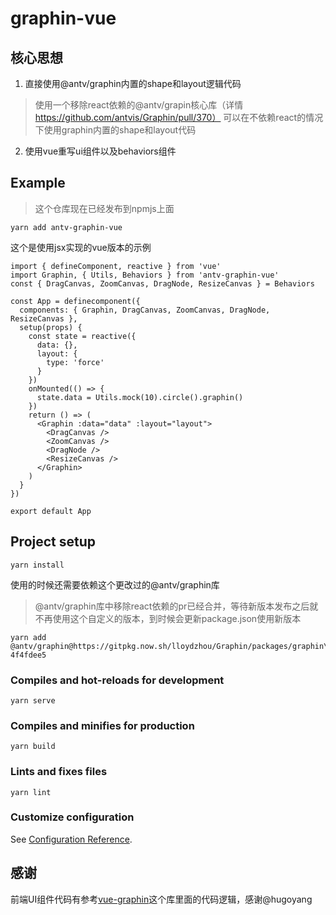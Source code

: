 # graphin-vue

## 核心思想
1. 直接使用@antv/graphin内置的shape和layout逻辑代码
> 使用一个移除react依赖的@antv/grapin核心库（详情 https://github.com/antvis/Graphin/pull/370）
> 可以在不依赖react的情况下使用graphin内置的shape和layout代码

2. 使用vue重写ui组件以及behaviors组件

## Example

> 这个仓库现在已经发布到npmjs上面
```
yarn add antv-graphin-vue
```
这个是使用jsx实现的vue版本的示例
```
import { defineComponent, reactive } from 'vue'
import Graphin, { Utils, Behaviors } from 'antv-graphin-vue'
const { DragCanvas, ZoomCanvas, DragNode, ResizeCanvas } = Behaviors

const App = definecomponent({
  components: { Graphin, DragCanvas, ZoomCanvas, DragNode, ResizeCanvas },
  setup(props) {
    const state = reactive({
      data: {},
      layout: {
        type: 'force'
      }
    })
    onMounted(() => {
      state.data = Utils.mock(10).circle().graphin()
    })
    return () => (
      <Graphin :data="data" :layout="layout">
        <DragCanvas />
        <ZoomCanvas />
        <DragNode />
        <ResizeCanvas />
      </Graphin>
    )
  }
})

export default App

```


## Project setup
```
yarn install
```

使用的时候还需要依赖这个更改过的@antv/graphin库
> @antv/graphin库中移除react依赖的pr已经合并，等待新版本发布之后就不再使用这个自定义的版本，到时候会更新package.json使用新版本
```
yarn add @antv/graphin@https://gitpkg.now.sh/lloydzhou/Graphin/packages/graphin\?4f4fdee5
```
### Compiles and hot-reloads for development
```
yarn serve
```

### Compiles and minifies for production
```
yarn build
```

### Lints and fixes files
```
yarn lint
```

### Customize configuration
See [Configuration Reference](https://cli.vuejs.org/config/).

## 感谢
前端UI组件代码有参考[vue-graphin](https://www.npmjs.com/package/vue-graphin)这个库里面的代码逻辑，感谢@hugoyang

